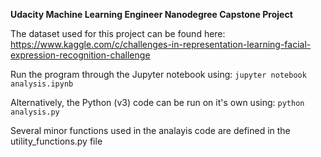 **Udacity Machine Learning Engineer Nanodegree Capstone Project**

The dataset used for this project can be found here: https://www.kaggle.com/c/challenges-in-representation-learning-facial-expression-recognition-challenge

Run the program through the Jupyter notebook using:
`jupyter notebook analysis.ipynb`

Alternatively, the Python (v3) code can be run on it's own using:
`python analysis.py`

Several minor functions used in the analayis code are defined in the utility_functions.py file
